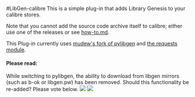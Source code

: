 #LibGen-calibre
This is a simple plug-in that adds Library Genesis to your calibre stores.

Note that you cannot add the source code archive itself to calibre; either use one of the releases or see [how-to.md](https://github.com/MCOfficer/LibGen-calibre/blob/master/how-to.md).

This Plug-in currently uses [mudew's fork of pylibgen](https://github.com/mudew/pylibgen) and [the requests module](https://github.com/requests/requests).

#### Please read:
While switching to pylibgen, the ability to download from libgen mirrors (such as b-ok or libgen.pw) has been removed.
Should this functionality be re-added? Please vote below.
[![](https://api.gh-polls.com/poll/01C4E0C1VJQ62EH1WYJDSCFTPM/Yes)](https://api.gh-polls.com/poll/01C4E0C1VJQ62EH1WYJDSCFTPM/Yes/vote)
[![](https://api.gh-polls.com/poll/01C4E0C1VJQ62EH1WYJDSCFTPM/No)](https://api.gh-polls.com/poll/01C4E0C1VJQ62EH1WYJDSCFTPM/No/vote)



